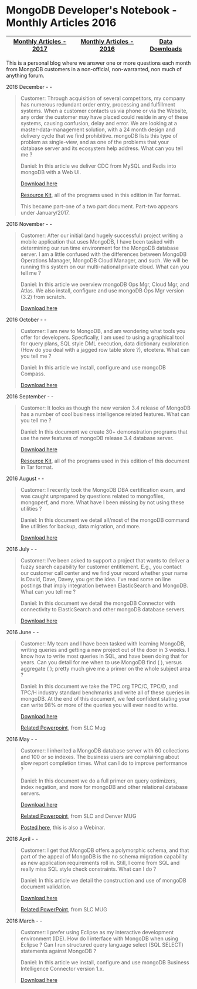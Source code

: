 MongoDB Developer's Notebook - Monthly Articles 2016
===================

| **[Monthly Articles - 2017](https://github.com/farrell0/MongoDB-Developers-Notebook/blob/master/README.md)**| **[Monthly Articles - 2016](https://github.com/farrell0/MongoDB-Developers-Notebook/blob/master/2016/README.md)**| **[Data Downloads](https://github.com/farrell0/MongoDB-Developers-Notebook/blob/master/data_download/README.md)** |
|-------------------------|--------------------------|-----------------|

This is a personal blog where we answer one or more questions each month from MongoDB customers in a non-official, non-warranted, non much of anything forum.

2016 December - -

>Customer:
>Through acquisition of several competitors, my company has numerous redundant order 
>entry, processing and fulfillment systems. When a customer contacts us via phone or 
>via the Website, any order the customer may have placed could reside in any of these 
>systems, causing confusion, delay and error. We are looking at a master-data-management 
>solution, with a 24 month design and delivery cycle that we find prohibitive. mongoDB 
>lists this type of problem as single-view, and as one of the problems that your 
>database server and its ecosystem help address. What can you tell me ?
>
>Daniel:
>In this article we deliver CDC from MySQL and Redis into mongoDB with a Web UI.
>
>[Download here](https://github.com/farrell0/MongoDB-Developers-Notebook/blob/master/articles/MDB_DN_2016_12_SingleView.pdf)
>
>[Resource Kit](https://github.com/farrell0/MongoDB-Developers-Notebook/blob/master/articles/MDB_DN_2016_12_SingleView.tar), all of the programs used in this edition in Tar format.
>
>This became part-one of a two part document. Part-two appears under January/2017. 

2016 November - -

>Customer:
>After our initial (and hugely successful) project writing a mobile application that 
>uses MongoDB, I have been tasked with determining our run time environment for the 
>MongoDB database server. I am a little confused with the differences between MongoDB 
>Operations Manager, MongoDB Cloud Manager, and such. We will be running this system 
>on our multi-national private cloud. What can you tell me ?
>
>Daniel:
>In this article we overview mongoDB Ops Mgr, Cloud Mgr, and Atlas. We also install, 
>configure and use mongoDB Ops Mgr version (3.2) from scratch.
>
>[Download here](https://github.com/farrell0/MongoDB-Developers-Notebook/blob/master/articles/MDB_DN_2016_11_OpsMgr.pdf)

2016 October - -

>Customer:
>I am new to MongoDB, and am wondering what tools you offer for developers. Specfically, 
>I am used to using a graphical tool for query plans, SQL style DML execution, data 
>dictionary exploration (How do you deal with a jagged row table store ?), etcetera. 
>What can you tell me ?
>
>Daniel:
>In this article we install, configure and use mongoDB Compass.
>
>[Download here](https://github.com/farrell0/MongoDB-Developers-Notebook/blob/master/articles/MDB_DN_2016_10_Compass.pdf)

2016 September - -

>Customer:
>It looks as though the new version 3.4 release of MongoDB has a number of cool business 
>intelligence related features. What can you tell me ?
>
>Daniel:
>In this document we create 30+ demonstration programs that use the new features of mongoDB
>release 3.4 database server.
>
>[Download here](https://github.com/farrell0/MongoDB-Developers-Notebook/blob/master/articles/MDB_DN_2016_09_34Features.pdf)
>
>[Resource Kit](https://github.com/farrell0/MongoDB-Developers-Notebook/blob/master/articles/MDB_DN_2016_09_34Features_ResourceKit.tar), all of the programs used in this edition of this document in Tar format.

2016 August - -

>Customer:
>I recently took the MongoDB DBA certification exam, and was caught unprepared by questions 
>related to mongofiles, mongoperf, and more. What have I been missing by not using these utilities ?
>
>Daniel:
>In this document we detail all/most of the mongoDB command line utilities for backup,
>data migration, and more.
>
>[Download here](https://github.com/farrell0/MongoDB-Developers-Notebook/blob/master/articles/MDB_DN_2016_08_Tools.pdf)

2016 July - -

>Customer:
>I’ve been asked to support a project that wants to deliver a fuzzy search capability 
>for customer entitlement. E.g., you contact our customer call center and we find your 
>record whether your name is David, Dave, Davey, you get the idea. I’ve read some on 
>line postings that imply integration between ElasticSearch and MongoDB. What can you 
>tell me ?
>
>Daniel:
>In this document we detail the mongoDB Connector with connectivity to ElasticSearch
>and other mongoDB database servers.
>
>[Download here](https://github.com/farrell0/MongoDB-Developers-Notebook/blob/master/articles/MDB_DN_2016_07_ElasticSearch.pdf)

2016 June - -

>Customer:
>My team and I have been tasked with learning MongoDB, writing queries and getting 
>a new project out of the door in 3 weeks. I know how to write most queries in SQL, 
>and have been doing that for years. Can you detail for me when to use MongoDB find ( ), 
>versus aggregate ( ); pretty much give me a primer on the whole subject area ?
>
>Daniel:
>In this document we take the TPC.org TPC/C, TPC/D, and TPC/H industry standard benchmarks
>and write all of these queries in mongoDB. At the end of this document, we feel confident 
>stating your can write 98% or more of the queries you will ever need to write.
>
>[Download here](https://github.com/farrell0/MongoDB-Developers-Notebook/blob/master/articles/MDB_DN_2016_06_QueryPrimer.pdf)
>
>[Related Powerpoint](https://github.com/farrell0/MongoDB-Developers-Notebook/blob/master/articles/MDB_DN_2016_06_QueryPrimer.pptx.pdf), from SLC Mug

2016 May - -

>Customer:
>I inherited a MongoDB database server with 60 collections and 100 or so indexes.
>The business users are complaining about slow report completion times. What can 
>I do to improve performance ?
>
>Daniel:
>In this document we do a full primer on query optimizers, index negation, and
>more for mongoDB and other relational database servers.
>
>[Download here](https://github.com/farrell0/MongoDB-Developers-Notebook/blob/master/articles/MDB_DN_2016_05_IndexTuning.pdf)
>
>[Related Powerpoint](https://github.com/farrell0/MongoDB-Developers-Notebook/blob/master/articles/MDB_DN_2016_05_IndexTuning.pptx.pdf), from SLC and Denver MUG
>
>[Posted here](https://www.mongodb.com/presentations/webinar-index-tuning-and-evaluation-using-mongodb?p=5721041a1b55a234bf9566de), this is also a Webinar.

2016 April - -

>Customer:
>I get that MongoDB offers a polymorphic schema, and that part of the
>appeal of MongoDB is the no schema migration capability as new application
>requirements roll in. Still, I come from SQL and really miss SQL style
>check constraints. What can I do ?
>
>Daniel:
>In this article we detail the construction and use of mongoDB document 
>validation.
>
>[Download here](https://github.com/farrell0/MongoDB-Developers-Notebook/blob/master/articles/MDB_DN_2016_04_CheckConstraints.pdf)
>
>[Related PowerPoint](https://github.com/farrell0/MongoDB-Developers-Notebook/blob/master/articles/MDB_DN_2016_04_CheckConstraints.pptx), from SLC MUG

2016 March - -

>Customer:
>I prefer using Eclipse as my interactive development environment
>(IDE). How do I interface with MongoDB when using Eclipse ? Can I run
>structured query language select (SQL SELECT) statements against
>MongoDB ?
>
>Daniel:
>In this article we install, configure and use mongoDB Business Intelligence
>Connector version 1.x.
>
>[Download here](https://github.com/farrell0/MongoDB-Developers-Notebook/blob/master/articles/MDB_DN_2016_03_Eclipse_BiConnector.pdf)
